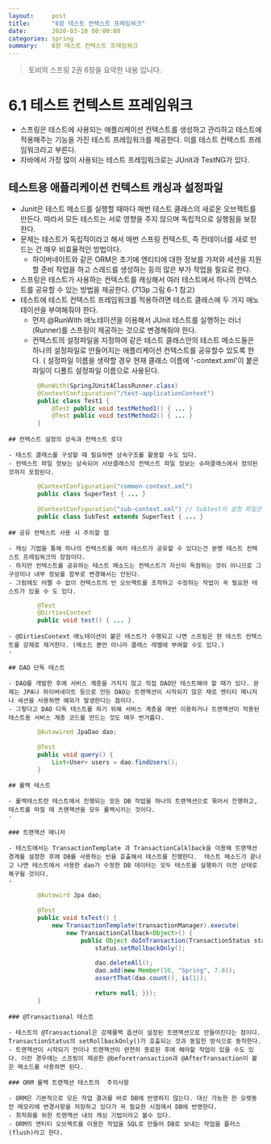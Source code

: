 ```yaml
---
layout:     post
title:      "6장 테스트 컨텍스트 프레임워크"
date:       2020-03-10 00:00:00
categories: spring
summary:    6장 테스트 컨텍스트 프레임워크
---
```


> 토비의 스프링 2권 6장을 요약한 내용 입니다.

# 6.1 테스트 컨텍스트 프레임워크

- 스프링은 테스트에 사용되는 애플리케이션 컨텍스트를 생성하고 관리하고 테스트에 적용해주는 기능을 가진 테스트 프레임워크를 제공한다. 이를 테스트 컨텍스트 프레임워크라고 부른다.
- 자바에서 가장 많이 사용되는 테스트 프레임워크로는 JUnit과 TestNG가 있다.

## 테스트용 애플리케이션 컨텍스트 캐싱과 설정파일

- Junit은 테스트 메소드를 실행할 때마다 매번 테스트 클래스의 새로운 오브젝트를 만든다. 따라서 모든 테스트는 서로 영향을 주지 않으며 독립적으로 실행됨을 보장한다.
- 문제는 테스트가 독립적이라고 해서 매번 스프링 컨텍스트, 즉 컨테이너를 새로 만드는 건 매우 비효율적인 방법이다.
    - 하이버네이트와 같은 ORM은 초기에 엔티티에 대한 정보를 가져와 세션을 지원할 준비 작업을 하고 스레드를 생성하는 등의 많은 부가 작업을 필요로 한다.
- 스프링은 테스트가 사용하는 컨텍스트를 캐싱해서 여러 테스트에서 하나의 컨텍스트를 공유할 수 있는 방법을 제공한다. (713p 그림 6-1 참고)
- 테스트에 테스트 컨텍스트 프레임워크를 적용하려면 테스트 클래스에 두 가지 애노테이션을 부여해줘야 한다.
    - 먼저 @RunWith 애노테이션을 이용해서 JUnit 테스트를 실행하는 러너(Runner)를 스프링이 제공하는 것으로 변경해줘야 한다.
    - 컨텍스트의 설정파일을 지정하여 같은 테스트 클래스안의 테스트 메소드들은 하나의 설정파일로 만들어지는 애플리케이션 컨텍스트를 공유할수 있도록 한다. 
    ( 설정파일 이름을 생략할 경우 현재 클래스 이름에 '-context.xml'이 붙은 파일이 디폴트 설정파일 이름으로 사용된다.
```java
        @RunWith(SpringJUnit4ClassRunner.class)
        @ContextConfiguration("/test-applicationContext")
        public class Test1 {
        	@Test public void testMethod1() { ... }
        	@Test public void testMethod2() { ... }
        }
```
    ## 컨텍스트 설정의 상속과 컨텍스트 로더

    - 테스트 클래스를 구성할 때 필요하면 상속구조를 활용할 수도 있다.
    - 컨텍스트 파일 정보는 상속되어 서브클래스의 컨텍스트 파일 정보는 슈퍼클래스에서 정의된 것까지 포함된다.
```java
        @ContextConfiguration("common-context.xml")
        public class SuperTest { ... }
        
        @ContextConfiguration("sub-context.xml") // Subtest의 설정 파일은 최종적으로 common-context.xml, sub-context.xml 두 개가 된다. 
        public class SubTest extends SuperTest { ... }
```
    ## 공유 컨텍스트 사용 시 주의할 점

    - 캐싱 기법을 통해 하나의 컨텍스트를 여러 테스트가 공유할 수 있다는건 분명 테스트 컨텍스트 프레임워크의 장점이다.
    - 하지만 컨텍스트를 공유하는 테스트 메소드는 컨텍스트가 자신이 독점하는 것이 아니므로 그 구성이나 내부 정보를 함부로 변경해서는 안된다.
    - 그럼에도 어쩔 수 없이 컨텍스트의 빈 오브젝트를 조작하고 수정하는 작업이 꼭 필요한 테스트가 있을 수 도 있다.
```java
        @Test
        @DirtiesContext
        public void test() { ... }
```
    - @DirtiesContext 애노테이션이 붙은 테스트가 수행되고 나면 스프링은 현 테스트 컨텍스트를 강제로 제거한다. (메소드 뿐만 아니라 클래스 레벨에 부여할 수도 있다.)
    - 

    ## DAO 단독 테스트

    - DAO를 개발한 후에 서비스 계층을 거치지 않고 직접 DAO만 테스트해야 할 때가 있다. 문제는 JPA나 하이버네이트 등으로 만든 DAO는 트랜잭션이 시작되지 않은 채로 엔티티 메니저나 세션을 사용하면 예외가 발생한다는 점이다.
    - 그렇다고 DAO 다독 테스트를 하기 위해 서비스 계층을 매번 이용하거나 트랜잭션이 적용된 테스트용 서비스 계층 코드를 만드는 것도 매우 번거롭다.
```java
        @Autowired JpaDao dao;
        
        @Test
        public void query() {
        	List<User> users = dao.findUsers();
        }
```
    ## 롤백 테스트

    - 롤백테스트란 테스트에서 진행되는 모든 DB 작업을 하나의 트랜잭션으로 묶어서 진행하고, 테스트를 마칠 때 츠랜잭션을 모두 롤백시키는 것이다.
    - 

    ### 트랜잭션 매니저

    - 테스트에서는 TransactionTemplate 과 TransactionCalklback을 이용해 트랜잭션 경계를 설정한 후에 DB를 사용하는 빈을 호출해서 테스트를 진행한다.  테스트 메소드가 끝나고 나면 테스트에서 사용한 dao가 수정한 DB 데이터는 모두 테스트를 실행하기 이전 상태로 복구될 것이다.
    - 
```java
        @Autowird Jpa dao;
        
        @Test
        public void txTest() {
        	new TransactionTemplate(transactionManager).execute(
        		new TransactionCallback<Object>() {
        			public Object doInTransaction(TransactionStatus status) {
        				status.setRollbackOnly();
        
        				dao.deleteAll();
        				dao.add(new Member(10, "Spring", 7.8));
        				assertThat(dao.count(), is(1));
        
        				return null; }});
        }
```
    ### @Transactional 테스트

    - 테스트의 @Transactional은 강제롤백 옵션이 설정된 트랜잭션으로 만들어진다는 점이다. TransactionStatus의 setRollbackOnly()가 호출되는 것과 동일한 방식으로 동작한다.
    - 트랜잭션이 시작되기 전이나 트랜잭션이 완전히 종료된 후에 해야할 작업이 있을 수도 있다. 이런 경우에는 스프링이 제공한 @beforetransaction과 @AfterTransaction이 붙은 메소드를 사용하면 된다.

    ### ORM 롤백 트랜잭션 테스트의  주의사항

    - ORM은 기본적으로 모든 작업 결과를 바로 DB에 반영하지 않는다. 대신 가능한 한 오랫동안 메모리에 변경사항을 저장하고 있다가 꼭 필요한 시점에서 DB에 반영한다.
    - 최적화를 위한 트랜잭션 내의 캐싱 기법이라고 볼수 있다.
    - ORM의 엔티티 오브젝트를 이용한 작업을 SQL로 만들어 DB로 보내는 작업을 플러스(flush)라고 한다.